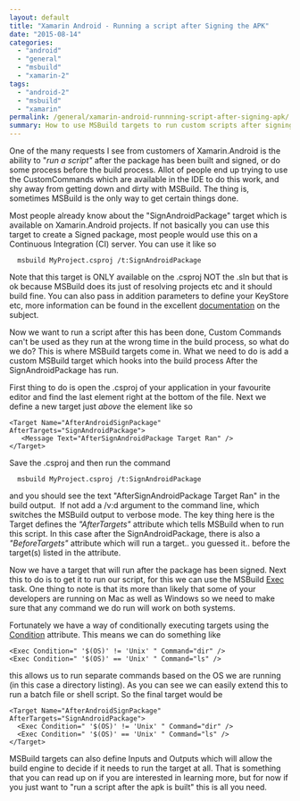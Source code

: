 ```yaml
---
layout: default
title: "Xamarin Android - Running a script after Signing the APK"
date: "2015-08-14"
categories: 
  - "android"
  - "general"
  - "msbuild"
  - "xamarin-2"
tags: 
  - "android-2"
  - "msbuild"
  - "xamarin"
permalink: /general/xamarin-android-runnning-script-after-signing-apk/
summary: How to use MSBuild targets to run custom scripts after signing Android APK packages in Xamarin.Android projects.
---
```


One of the many requests I see from customers of Xamarin.Android is the ability to "_run a script"_ after the package has been built and signed, or do some process before the build process. Allot of people end up trying to use the CustomCommands which are available in the IDE to do this work, and shy away from getting down and dirty with MSBuild. The thing is, sometimes MSBuild is the only way to get certain things done.

Most people already know about the "SignAndroidPackage" target which is available on Xamarin.Android projects. If not basically you can use this target to create a Signed package, most people would use this on a Continuous Integration (CI) server. You can use it like so

```
  msbuild MyProject.csproj /t:SignAndroidPackage
```

Note that this target is ONLY available on the .csproj NOT the .sln but that is ok because MSBuild does its just of resolving projects etc and it should build fine. You can also pass in addition parameters to define your KeyStore etc, more information can be found in the excellent [documentation](http://developer.xamarin.com/guides/android/deployment,_testing,_and_metrics/publishing_an_application/part_2_-_signing_the_android_application_package/#_Signing_the_APK_) on the subject.

Now we want to run a script after this has been done, Custom Commands can't be used as they run at the wrong time in the build process, so what do we do? This is where MSBuild targets come in. What we need to do is add a custom MSBuild target which hooks into the build process After the SignAndroidPackage has run.

First thing to do is open the .csproj of your application in your favourite editor and find the last </Project> element right at the bottom of the file. Next we define a new target just _above_ the </Project> element like so

```
<Target Name="AfterAndroidSignPackage" AfterTargets="SignAndroidPackage">
   <Message Text="AfterSignAndroidPackage Target Ran" />
</Target>

```

Save the .csproj and then run the command

```
  msbuild MyProject.csproj /t:SignAndroidPackage
```

and you should see the text "AfterSignAndroidPackage Target Ran" in the build output.  If not add a /v:d argument to the command line, which switches the MSBuild output to verbose mode. The key thing here is the Target defines the _"AfterTargets"_ attribute which tells MSBuild when to run this script. In this case after the SignAndroidPackage, there is also a _"BeforeTargets"_ attribute which will run a target.. you guessed it.. before the target(s) listed in the attribute.

Now we have a target that will run after the package has been signed. Next this to do is to get it to run our script, for this we can use the MSBuild [Exec](https://msdn.microsoft.com/en-us/library/x8zx72cd.aspx) task. One thing to note is that its more than likely that some of your developers are running on Mac as well as Windows so we need to make sure that any command we do run will work on both systems.

Fortunately we have a way of conditionally executing targets using the [Condition](https://msdn.microsoft.com/en-us/library/7szfhaft.aspx) attribute. This means we can do something like

```
<Exec Condition=" '$(OS)' != 'Unix' " Command="dir" />
<Exec Condition=" '$(OS)' == 'Unix' " Command="ls" />

```

this allows us to run separate commands based on the OS we are running (in this case a directory listing). As you can see we can easily extend this to run a batch file or shell script. So the final target would be

```
<Target Name="AfterAndroidSignPackage" AfterTargets="SignAndroidPackage">
  <Exec Condition=" '$(OS)' != 'Unix' " Command="dir" />
  <Exec Condition=" '$(OS)' == 'Unix' " Command="ls" />
</Target>

```

MSBuild targets can also define Inputs and Outputs which will allow the build engine to decide if it needs to run the target at all. That is something that you can read up on if you are interested in learning more, but for now if you just want to "run a script after the apk is built" this is all you need.
